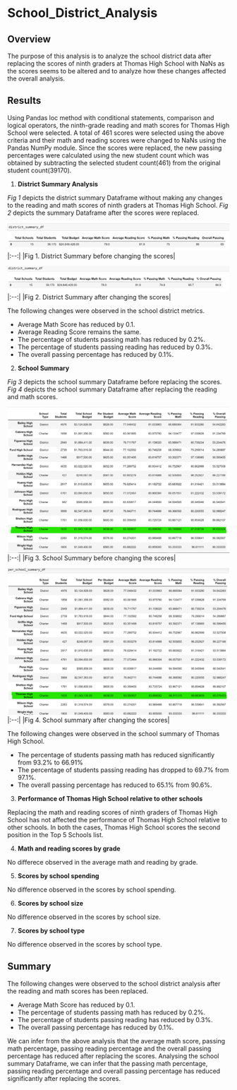 # School_District_Analysis

## Overview
The purpose of this analysis is to analyze the school district data after replacing the scores of ninth graders at Thomas High School with NaNs as the scores seems to be altered and to analyze how these changes affected the overall analysis. 

## Results
Using Pandas loc method with conditional statements, comparison and logical operators, the ninth-grade reading and math scores for Thomas High School were selected. A total of 461 scores were selected using the above criteria and their math and reading scores were changed to NaNs using the Pandas NumPy module. Since the scores were replaced, the new passing percentages were calculated using the new student count which was obtained by subtracting the selected student count(461) from the original student count(39170).
1. **District Summary Analysis** 

*Fig 1*  depicts the district summary Dataframe without making any changes to the reading and math scores of ninth graders at Thomas High School. *Fig 2*  depicts the summary Dataframe after the scores were replaced. 
 
![district_summ_bfr](https://github.com/chinzjay/School_District_Analysis/blob/main/district_summ_bfr.PNG)
|:--:|
|Fig 1. District Summary before changing the scores|

![district_summ_aftr](https://github.com/chinzjay/School_District_Analysis/blob/main/district_summ_aftr.PNG)
|:--:|
|Fig 2. District Summary after changing the scores|

The following changes were observed in the school district metrics.
  - Average Math Score has reduced by 0.1.
  - Average Reading Score remains the same.
  - The percentage of students passing math has reduced by 0.2%.
  - The percentage of students passing reading has reduced by 0.3%.
  - The overall passing percentage has reduced by 0.1%.

   
2. **School Summary**

*Fig 3*  depicts the school summary Dataframe before replacing the scores. *Fig 4*  depicts the school summary Dataframe after replacing the reading and math scores. 

![per_school_bfr1](https://github.com/chinzjay/School_District_Analysis/blob/main/per_school_bfr1.PNG)
|:--:|
|Fig 3. School Summary before changing the scores|

![per_school_aftr1](https://github.com/chinzjay/School_District_Analysis/blob/main/per_school_aftr1.PNG)
|:--:|
|Fig 4. School summary after changing the scores|

The following changes were observed in the school summary of Thomas High School.
  - The percentage of students passing math has reduced significantly from 93.2% to 66.91%
  - The percentage of students passing reading has dropped to 69.7% from 97.1%.
  - The overall passing percentage has reduced to 65.1% from 90.6%.

3. **Performance of Thomas High School relative to other schools**

Replacing the math and reading scores of ninth graders of Thomas High School has not affected the performance of Thomas High School relative to other schools. In both the cases, Thomas High School scores the second position in the Top 5 Schools list.

4. **Math and reading scores by grade**

No differece observed in the average math and reading by grade.

5. **Scores by school spending**

No difference observed in the scores by school spending.

6. **Scores by school size**

No difference observed in the scores by school size.

7. **Scores by school type**

No difference observed in the scores by school type.

## Summary
The following changes were observed to the school district analysis after the reading and math scores has been replaced.
  - Average Math Score has reduced by 0.1.
  - The percentage of students passing math has reduced by 0.2%.
  - The percentage of students passing reading has reduced by 0.3%.
  - The overall passing percentage has reduced by 0.1%.
  
We can infer from the above analysis that the average math score, passing math percentage, passing reading percentage and the overall passing percentage has reduced after replacing the scores.
Analysing the school summary Dataframe, we can infer that the passing math percentage, passing reading percentage and overall passing percentage has reduced significantly after replacing the scores.
